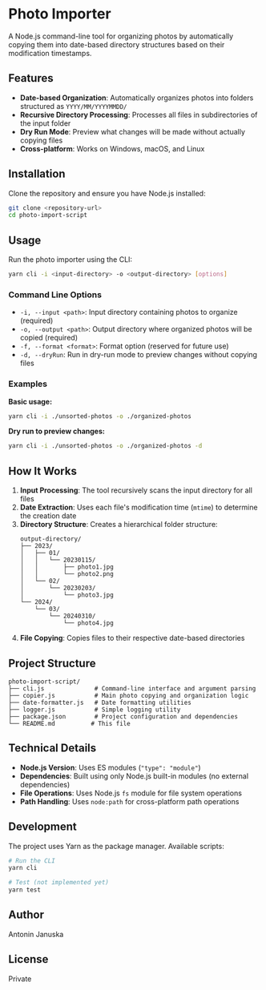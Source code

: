 # Photo Importer

A Node.js command-line tool for organizing photos by automatically copying them into date-based directory structures based on their modification timestamps.

## Features

- **Date-based Organization**: Automatically organizes photos into folders structured as `YYYY/MM/YYYYMMDD/`
- **Recursive Directory Processing**: Processes all files in subdirectories of the input folder
- **Dry Run Mode**: Preview what changes will be made without actually copying files
- **Cross-platform**: Works on Windows, macOS, and Linux

## Installation

Clone the repository and ensure you have Node.js installed:

```bash
git clone <repository-url>
cd photo-import-script
```

## Usage

Run the photo importer using the CLI:

```bash
yarn cli -i <input-directory> -o <output-directory> [options]
```

### Command Line Options

- `-i, --input <path>`: Input directory containing photos to organize (required)
- `-o, --output <path>`: Output directory where organized photos will be copied (required)
- `-f, --format <format>`: Format option (reserved for future use)
- `-d, --dryRun`: Run in dry-run mode to preview changes without copying files

### Examples

**Basic usage:**
```bash
yarn cli -i ./unsorted-photos -o ./organized-photos
```

**Dry run to preview changes:**
```bash
yarn cli -i ./unsorted-photos -o ./organized-photos -d
```

## How It Works

1. **Input Processing**: The tool recursively scans the input directory for all files
2. **Date Extraction**: Uses each file's modification time (`mtime`) to determine the creation date
3. **Directory Structure**: Creates a hierarchical folder structure:
   ```
   output-directory/
   ├── 2023/
   │   ├── 01/
   │   │   └── 20230115/
   │   │       ├── photo1.jpg
   │   │       └── photo2.png
   │   └── 02/
   │       └── 20230203/
   │           └── photo3.jpg
   └── 2024/
       └── 03/
           └── 20240310/
               └── photo4.jpg
   ```
4. **File Copying**: Copies files to their respective date-based directories

## Project Structure

```
photo-import-script/
├── cli.js              # Command-line interface and argument parsing
├── copier.js           # Main photo copying and organization logic
├── date-formatter.js   # Date formatting utilities
├── logger.js           # Simple logging utility
├── package.json        # Project configuration and dependencies
└── README.md          # This file
```

## Technical Details

- **Node.js Version**: Uses ES modules (`"type": "module"`)
- **Dependencies**: Built using only Node.js built-in modules (no external dependencies)
- **File Operations**: Uses Node.js `fs` module for file system operations
- **Path Handling**: Uses `node:path` for cross-platform path operations

## Development

The project uses Yarn as the package manager. Available scripts:

```bash
# Run the CLI
yarn cli

# Test (not implemented yet)
yarn test
```

## Author

Antonin Januska

## License

Private